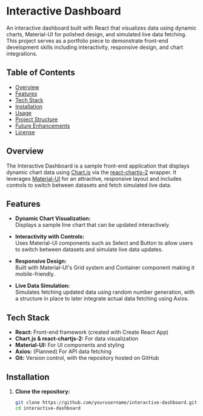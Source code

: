 # Interactive Dashboard

An interactive dashboard built with React that visualizes data using dynamic charts, Material-UI for polished design, and simulated live data fetching. This project serves as a portfolio piece to demonstrate front-end development skills including interactivity, responsive design, and chart integrations.

## Table of Contents

- [Overview](#overview)
- [Features](#features)
- [Tech Stack](#tech-stack)
- [Installation](#installation)
- [Usage](#usage)
- [Project Structure](#project-structure)
- [Future Enhancements](#future-enhancements)
- [License](#license)

## Overview

The Interactive Dashboard is a sample front-end application that displays dynamic chart data using [Chart.js](https://www.chartjs.org/) via the [react-chartjs-2](https://github.com/reactchartjs/react-chartjs-2) wrapper. It leverages [Material-UI](https://mui.com/) for an attractive, responsive layout and includes controls to switch between datasets and fetch simulated live data.

## Features

- **Dynamic Chart Visualization:**  
  Displays a sample line chart that can be updated interactively.
  
- **Interactivity with Controls:**  
  Uses Material-UI components such as Select and Button to allow users to switch between datasets and simulate live data updates.
  
- **Responsive Design:**  
  Built with Material-UI's Grid system and Container component making it mobile-friendly.
  
- **Live Data Simulation:**  
  Simulates fetching updated data using random number generation, with a structure in place to later integrate actual data fetching using Axios.

## Tech Stack

- **React:** Front-end framework (created with Create React App)
- **Chart.js & react-chartjs-2:** For data visualization
- **Material-UI:** For UI components and styling
- **Axios:** (Planned) For API data fetching
- **Git:** Version control, with the repository hosted on GitHub

## Installation

1. **Clone the repository:**

   ```bash
   git clone https://github.com/yourusername/interactive-dashboard.git
   cd interactive-dashboard
